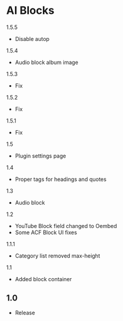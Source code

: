 AI Blocks
=========

1.5.5
- Disable autop

1.5.4
- Audio block album image

1.5.3
- Fix

1.5.2
- Fix

1.5.1
- Fix

1.5
- Plugin settings page

1.4
- Proper tags for headings and quotes

1.3
- Audio block

1.2
- YouTube Block field changed to Oembed
- Some ACF Block UI fixes

1.1.1
- Category list removed max-height

1.1
- Added block container

1.0
-----
- Release